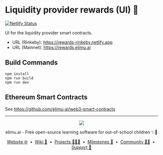 # Liquidity provider rewards (UI) 💸

[![Netlify Status](https://api.netlify.com/api/v1/badges/abbcc184-5243-403e-a407-da3805ef5fea/deploy-status)](https://app.netlify.com/sites/web3-liquidity-rewards-ui/deploys)

UI for the liquidity provider smart contracts.

- URL (Rinkeby): https://rewards-rinkeby.netlify.app
- URL (Mainnet): https://rewards.elimu.ai

## Build Commands

```
npm install
npm run build
npm run dev
```

## Ethereum Smart Contracts

See https://github.com/elimu-ai/web3-smart-contracts

---

<p align="center">
  <img src="https://github.com/elimu-ai/webapp/blob/main/src/main/webapp/static/img/logo-text-256x78.png" />
</p>
<p align="center">
  elimu.ai - Free open-source learning software for out-of-school children ✨🚀
</p>
<p align="center">
  <a href="https://elimu.ai">Website 🌐</a>
  &nbsp;•&nbsp;
  <a href="https://github.com/elimu-ai/wiki#readme">Wiki 📃</a>
  &nbsp;•&nbsp;
  <a href="https://github.com/orgs/elimu-ai/projects?query=is%3Aopen">Projects 👩🏽‍💻</a>
  &nbsp;•&nbsp;
  <a href="https://github.com/elimu-ai/wiki/milestones">Milestones 🎯</a>
  &nbsp;•&nbsp;
  <a href="https://github.com/elimu-ai/wiki#open-source-community">Community 👋🏽</a>
  &nbsp;•&nbsp;
  <a href="https://www.drips.network/app/drip-lists/41305178594442616889778610143373288091511468151140966646158126636698">Support 💜</a>
</p>

